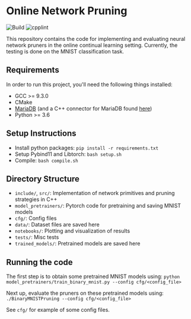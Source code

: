 # Online Network Pruning
![Build](https://github.com/haseebs/online-network-pruning/actions/workflows/cmake.yml/badge.svg?event=push) ![cpplint](https://github.com/haseebs/online-network-pruning/actions/workflows/cpplint.yml/badge.svg?event=push)

This repository contains the code for implementing and evaluating neural network pruners in the online continual
learning setting. Currently, the testing is done on the MNIST classification task.

## Requirements
In order to run this project, you'll need the following things installed:
* GCC >= 9.3.0
* CMake
* [MariaDB](https://mariadb.com/kb/en/getting-installing-and-upgrading-mariadb/) (and a C++ connector for MariaDB
  found [here](https://mariadb.com/kb/en/mariadb-connector-c/))
* Python >= 3.6

## Setup Instructions
* Install python packages: `pip install -r requirements.txt`
* Setup Pybind11 and Libtorch: `bash setup.sh`
* Compile: `bash compile.sh`

## Directory Structure
* `include/`, `src/`: Implementation of network primitives and pruning strategies in C++
* `model_pretrainers/`: Pytorch code for pretraining and saving MNIST models
* `cfg/`: Config files
* `data/`: Dataset files are saved here
* `notebooks/`: Plotting and visualization of results
* `tests/`: Misc tests
* `trained_models/`: Pretrained models are saved here

## Running the code
The first step is to obtain some pretrained MNIST models using: `python model_pretrainers/train_binary_mnist.py --config cfg/<config_file>`

Next up, evaluate the pruners on these pretrained models using: `./BinaryMNISTPruning --config cfg/<config_file>`

See `cfg/` for example of some config files.
